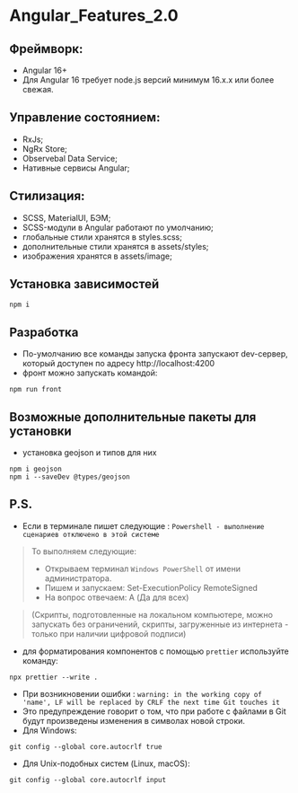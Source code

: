 # Angular_Features_2.0

## Фреймворк:

-   Angular 16+
-   Для Angular 16 требует node.js версий минимум 16.x.x или более свежая.

## Управление состоянием:

-   RxJs;
-   NgRx Store;
-   Observebal Data Service;
-   Нативные сервисы Angular;

## Стилизация:

-   SCSS, MaterialUI, БЭМ;
-   SCSS-модули в Angular работают по умолчанию;
-   глобальные стили хранятся в styles.scss;
-   дополнительные стили хранятся в assets/styles;
-   изображения хранятся в assets/image;

## Установка зависимостей

```
npm i
```

## Разработка

-   По-умолчанию все команды запуска фронта запускают dev-сервер, который доступен по адресу http://localhost:4200
-   фронт можно запускать командой:

```
npm run front
```

## Возможные дополнительные пакеты для установки

-   установка geojson и типов для них

```
npm i geojson
npm i --saveDev @types/geojson
```

## P.S.

-   Если в терминале пишет следующие : `Powershell - выполнение сценариев отключено в этой системе`

> То выполняем следующие:
>
> -   Открываем терминал `Windows PowerShell` от имени администратора.
> -   Пишем и запускаем: Set-ExecutionPolicy RemoteSigned
> -   На вопрос отвечаем: A (Да для всех)

> (Скрипты, подготовленные на локальном компьютере, можно запускать без ограничений, скрипты, загруженные из интернета - только при наличии цифровой подписи)

-   для форматирования компонентов c помощью `prettier` используйте команду:

```
npx prettier --write .
```

-   При возникновении ошибки : `warning: in the working copy of 'name', LF will be replaced by CRLF the next time Git touches it`
-   Это предупреждение говорит о том, что при работе с файлами в Git будут произведены изменения в символах новой строки.
-   Для Windows:

```
git config --global core.autocrlf true
```

-   Для Unix-подобных систем (Linux, macOS):

```
git config --global core.autocrlf input
```
